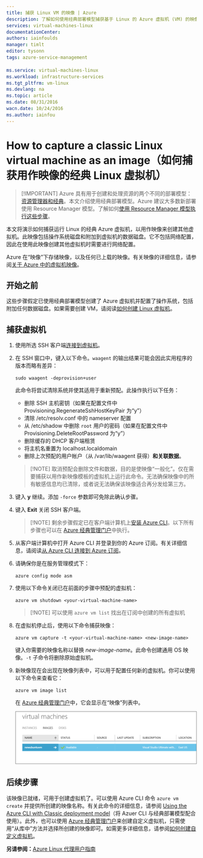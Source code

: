 ```yaml
---
title: 捕获 Linux VM 的映像 | Azure
description: 了解如何使用经典部署模型捕获基于 Linux 的 Azure 虚拟机 (VM) 的映像。
services: virtual-machines-linux
documentationCenter: 
authors: iainfoulds
manager: timlt
editor: tysonn
tags: azure-service-management

ms.service: virtual-machines-linux
ms.workload: infrastructure-services
ms.tgt_pltfrm: vm-linux
ms.devlang: na
ms.topic: article
ms.date: 08/31/2016
wacn.date: 10/24/2016
ms.author: iainfou
---
```


# How to capture a classic Linux virtual machine as an image（如何捕获用作映像的经典 Linux 虚拟机）

> [!IMPORTANT] Azure 具有用于创建和处理资源的两个不同的部署模型：[资源管理器和经典](../azure-resource-manager/resource-manager-deployment-model.md)。本文介绍使用经典部署模型。Azure 建议大多数新部署使用 Resource Manager 模型。了解如何[使用 Resource Manager 模型执行这些步骤](./virtual-machines-linux-capture-image.md)。

本文将演示如何捕获运行 Linux 的经典 Azure 虚拟机，以用作映像来创建其他虚拟机。此映像包括操作系统磁盘和附加到虚拟机的数据磁盘。它不包括网络配置，因此在使用此映像创建其他虚拟机时需要进行网络配置。

Azure 在“映像”下存储映像，以及任何已上载的映像。有关映像的详细信息，请参阅[关于 Azure 中的虚拟机映像][]。

## 开始之前

这些步骤假定已使用经典部署模型创建了 Azure 虚拟机并配置了操作系统，包括附加任何数据磁盘。如果需要创建 VM，请阅读[如何创建 Linux 虚拟机][]。

## 捕获虚拟机

1. 使用所选 SSH 客户端[连接到虚拟机](./virtual-machines-linux-mac-create-ssh-keys.md)。

2. 在 SSH 窗口中，键入以下命令。`waagent` 的输出结果可能会因此实用程序的版本而略有差异：

    `sudo waagent -deprovision+user`  

    此命令将尝试清除系统并使其适用于重新预配。此操作执行以下任务：

    - 删除 SSH 主机密钥（如果在配置文件中 Provisioning.RegenerateSshHostKeyPair 为“y”）
    - 清除 /etc/resolv.conf 中的 nameserver 配置
    - 从 /etc/shadow 中删除 `root` 用户的密码（如果在配置文件中 Provisioning.DeleteRootPassword 为“y”）
    - 删除缓存的 DHCP 客户端租赁
    - 将主机名重置为 localhost.localdomain
    - 删除上次预配的用户帐户（从 /var/lib/waagent 获得）**和关联数据**。

    >[!NOTE] 取消预配会删除文件和数据，目的是使映像“一般化”。仅在需要捕获以用作新映像模板的虚拟机上运行此命令。无法确保映像中的所有敏感信息均已清除，或者说无法确保该映像适合再分发给第三方。

3. 键入 **y** 继续。添加 `-force` 参数即可免除此确认步骤。

4. 键入 **Exit** 关闭 SSH 客户端。

    >[!NOTE] 剩余步骤假定已在客户端计算机上[安装 Azure CLI](../xplat-cli-install.md)。以下所有步骤也可以在 [Azure 经典管理门户][]中执行。

5. 从客户端计算机中打开 Azure CLI 并登录到你的 Azure 订阅。有关详细信息，请阅读[从 Azure CLI 连接到 Azure 订阅](../xplat-cli-connect.md)。

6. 请确保你是在服务管理模式下：

    `azure config mode asm`  

7. 使用以下命令关闭已在前面的步骤中预配的虚拟机：

    `azure vm shutdown <your-virtual-machine-name>`  

    >[!NOTE] 可以使用 `azure vm list` 找出在订阅中创建的所有虚拟机

8. 在虚拟机停止后，使用以下命令捕获映像：

    `azure vm capture -t <your-virtual-machine-name> <new-image-name>`  

    键入你需要的映像名称以替换 _new-image-name_。此命令创建通用 OS 映像。`-t` 子命令将删除原始虚拟机。

9. 新映像现在会出现在映像列表中，可以用于配置任何新的虚拟机。你可以使用以下命令来查看它：

    `azure vm image list`  

    在 [Azure 经典管理门户][]中，它会显示在“映像”列表中。

    ![成功捕获映像](./media/virtual-machines-linux-classic-capture-image/VMCapturedImageAvailable.png)  

## 后续步骤
该映像已就绪，可用于创建虚拟机了。可以使用 Azure CLI 命令 `azure vm create` 并提供所创建的映像名称。有关此命令的详细信息，请参阅 [Using the Azure CLI with Classic deployment model](../virtual-machines-command-line-tools.md)（将 Azuer CLI 与经典部署模型配合使用）。此外，也可以使用 [Azure 经典管理门户][]来创建自定义虚拟机，只需使用“从库中”方法并选择所创建的映像即可。如需更多详细信息，请参阅[如何创建自定义虚拟机][]。

**另请参阅：**[Azure Linux 代理用户指南](./virtual-machines-linux-agent-user-guide.md)

[Azure 经典管理门户]: http://manage.windowsazure.cn
[关于 Azure 中的虚拟机映像]: ./virtual-machines-linux-classic-about-images.md
[如何创建自定义虚拟机]: ./virtual-machines-linux-classic-create-custom.md
[How to Attach a Data Disk to a Virtual Machine]: ./virtual-machines-linux-classic-attach-disk.md
[如何创建 Linux 虚拟机]: ./virtual-machines-linux-classic-create-custom.md

<!---HONumber=Mooncake_1017_2016-->